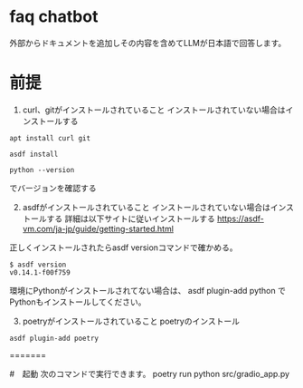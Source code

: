 # faq chatbot

外部からドキュメントを追加しその内容を含めてLLMが日本語で回答します。

# 前提
1. curl、gitがインストールされていること
インストールされていない場合はインストールする
```
apt install curl git
```


```
asdf install
```

```
python --version
```
でバージョンを確認する


2. asdfがインストールされていること
インストールされていない場合はインストールする
詳細は以下サイトに従いインストールする
https://asdf-vm.com/ja-jp/guide/getting-started.html

正しくインストールされたらasdf versionコマンドで確かめる。

```
$ asdf version
v0.14.1-f00f759

```




環境にPythonがインストールされてない場合は、
asdf plugin-add python
でPythonもインストールしてください。

3. poetryがインストールされていること
poetryのインストール

```
asdf plugin-add poetry
```

=======

#　起動
次のコマンドで実行できます。
poetry run python src/gradio_app.py

